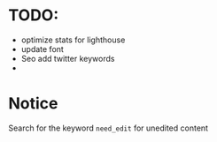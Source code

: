 # TODO:

- optimize stats for lighthouse
- update font
- Seo add twitter keywords
- 

# Notice

Search for the keyword `need_edit` for unedited content

